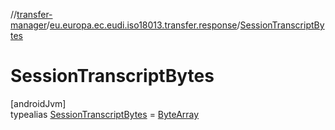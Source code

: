 //[transfer-manager](../../../index.md)/[eu.europa.ec.eudi.iso18013.transfer.response](../index.md)/[SessionTranscriptBytes](index.md)

# SessionTranscriptBytes

[androidJvm]\
typealias [SessionTranscriptBytes](index.md) = [ByteArray](https://kotlinlang.org/api/latest/jvm/stdlib/kotlin/-byte-array/index.html)
